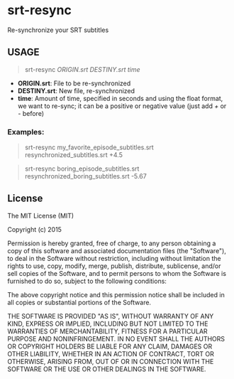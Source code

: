 # srt-resync
Re-synchronize your SRT subtitles

## USAGE

> srt-resync *ORIGIN.srt* *DESTINY.srt* *time*

- **ORIGIN.srt**: File to be re-synchronized
- **DESTINY.srt**: New file, re-synchronized
- **time**: Amount of time, specified in seconds and using the float format, we want to re-sync; it can be a positive or negative value (just add *+* or *-* before)

### Examples:

> srt-resync my_favorite_episode_subtitles.srt resynchronized_subtitles.srt +4.5

> srt-resync boring_episode_subtitles.srt resynchronized_boring_subtitles.srt -5.67 

## License
The MIT License (MIT)

Copyright (c) 2015

Permission is hereby granted, free of charge, to any person obtaining a copy
of this software and associated documentation files (the "Software"), to deal
in the Software without restriction, including without limitation the rights
to use, copy, modify, merge, publish, distribute, sublicense, and/or sell
copies of the Software, and to permit persons to whom the Software is
furnished to do so, subject to the following conditions:

The above copyright notice and this permission notice shall be included in all
copies or substantial portions of the Software.

THE SOFTWARE IS PROVIDED "AS IS", WITHOUT WARRANTY OF ANY KIND, EXPRESS OR
IMPLIED, INCLUDING BUT NOT LIMITED TO THE WARRANTIES OF MERCHANTABILITY,
FITNESS FOR A PARTICULAR PURPOSE AND NONINFRINGEMENT. IN NO EVENT SHALL THE
AUTHORS OR COPYRIGHT HOLDERS BE LIABLE FOR ANY CLAIM, DAMAGES OR OTHER
LIABILITY, WHETHER IN AN ACTION OF CONTRACT, TORT OR OTHERWISE, ARISING FROM,
OUT OF OR IN CONNECTION WITH THE SOFTWARE OR THE USE OR OTHER DEALINGS IN THE
SOFTWARE.
